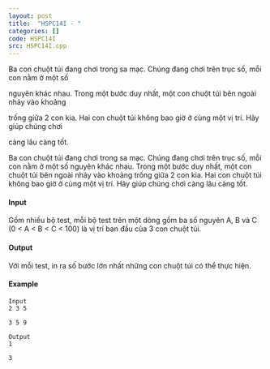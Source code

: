 ```yaml
---
layout: post
title:  "HSPC14I - "
categories: []
code: HSPC14I
src: HSPC14I.cpp
---
```




  


Ba con chuột túi đang chơi trong sa mạc. Chúng đang chơi trên trục số, mỗi con nằm ở một số

nguyên khác nhau. Trong một bước duy nhất, một con chuột túi bên ngoài nhảy vào khoảng

trống giữa 2 con kia. Hai con chuột túi không bao giờ ở cùng một vị trí. Hãy giúp chúng chơi

càng lâu càng tốt.

Ba con chuột túi đang chơi trong sa mạc. Chúng đang chơi trên trục số, mỗi con nằm ở một số nguyên khác nhau. Trong một bước duy nhất, một con chuột túi bên ngoài nhảy vào khoảng trống giữa 2 con kia. Hai con chuột túi không bao giờ ở cùng một vị trí. Hãy giúp chúng chơi càng lâu càng tốt.

#### Input

Gồm nhiều bộ test, mỗi bộ test trên một dòng gồm ba số nguyên A, B và C (0 < A < B < C < 100) là vị trí ban đầu của 3 con chuột túi.

#### Output

Với mỗi test, in ra số bước lớn nhất những con chuột túi có thể thực hiện.

#### Example

```
Input
2 3 5
```

```
3 5 9

Output
1

```

```
3
```

<!--more-->

